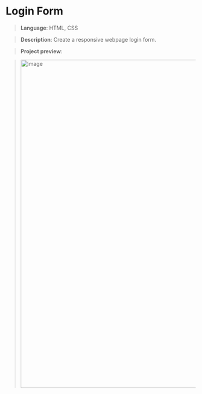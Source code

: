 # Login Form

> **Language**: HTML, CSS

> **Description**: Create a responsive webpage login form.

> **Project preview**:

> <img width="869" alt="image" src="https://github.com/user-attachments/assets/10080f4f-dac7-4fce-aa28-1cabfdd62091">
